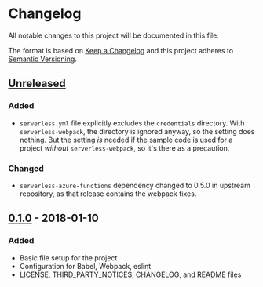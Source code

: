 # Changelog
All notable changes to this project will be documented in this file.

The format is based on [Keep a Changelog](http://keepachangelog.com/en/1.0.0/)
and this project adheres to [Semantic Versioning](http://semver.org/spec/v2.0.0.html).

## [Unreleased]
### Added
- `serverless.yml` file explicitly excludes the `credentials` directory.
With `serverless-webpack`, the directory is ignored anyway, so the setting does nothing.
But the setting _is_ needed if the sample code is used for a project _without_ `serverless-webpack`,
so it's there as a precaution.

### Changed
- `serverless-azure-functions` dependency changed to 0.5.0 in upstream repository, as that release contains the webpack fixes.

## [0.1.0] - 2018-01-10
### Added
- Basic file setup for the project
- Configuration for Babel, Webpack, eslint
- LICENSE, THIRD_PARTY_NOTICES, CHANGELOG, and README files

[Unreleased]: https://github.com/KosnIre/serverless-azure-webpack-sample/compare/master...develop
[0.1.0]: https://github.com/KosnIre/serverless-azure-webpack-sample/releases/tag/v0.1.0
